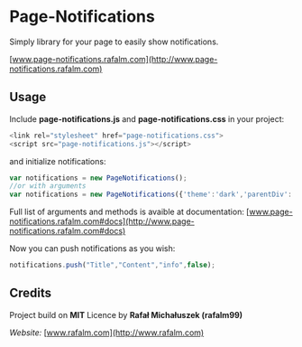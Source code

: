 # Page-Notifications

Simply library for your page to easily show notifications.

[www.page-notifications.rafalm.com](http://www.page-notifications.rafalm.com)


## Usage

Include **page-notifications.js** and **page-notifications.css** in your project:

```javascript
<link rel="stylesheet" href="page-notifications.css">
<script src="page-notifications.js"></script>
```

and initialize notifications:

```javascript
var notifications = new PageNotifications();
//or with arguments
var notifications = new PageNotifications({'theme':'dark','parentDiv':'divId'});
```
Full list of arguments and methods is avaible at documentation: [www.page-notifications.rafalm.com#docs](http://www.page-notifications.rafalm.com#docs)

Now you can push notifications as you wish:

```javascript
notifications.push("Title","Content","info",false);
```

## Credits

Project build on **MIT** Licence by **Rafał Michałuszek (rafalm99)**

*Website:* [www.rafalm.com](http://www.rafalm.com)


